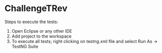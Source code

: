 # ChallengeTRev

Steps to execute the tests:
  1. Open Eclipse or any other IDE
  2. Add project to the workspace
  3. To execute all tests; right clicking on testng.xml file and select Run As -> TestNG Suite
